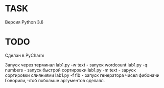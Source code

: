 # TASK
Версия Python 3.8

# TODO
Сделан в PyCharm

Запуск через терминал lab1.py -w text - запуск wordcount
                      lab1.py -q numbers - запуск быстрой сортировки
                      lab1.py -m text - заруск сортировки слияниями 
                      lab1.py -f fib - запуск генератора чисел фибоначи
Говорили, чтоб побольше аргументов сделалл.
